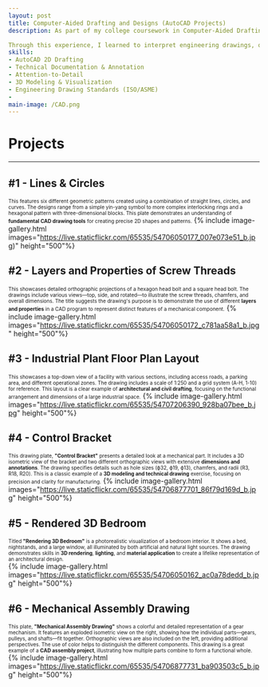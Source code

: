 ```yaml
---
layout: post
title: Computer-Aided Drafting and Designs (AutoCAD Projects)
description: As part of my college coursework in Computer-Aided Drafting and Design, I developed a series of technical drawings using AutoCAD to simulate real-world engineering documentation. This project introduced me to the fundamentals of CAD, including the AutoCAD interface, essential commands, and precise drafting techniques. I translated conceptual designs into accurate 2D drawings, ensuring proper scaling, dimensioning, and adherence to industry standards. 

Through this experience, I learned to interpret engineering drawings, optimize workflows within the AutoCAD environment, and apply meticulous attention to detail — key skills for producing professional, manufacturable designs.
skills: 
- AutoCAD 2D Drafting 
- Technical Documentation & Annotation
- Attention-to-Detail
- 3D Modeling & Visualization
- Engineering Drawing Standards (ISO/ASME)
- 
main-image: /CAD.png
---
```

# Projects
---
## #1 - Lines & Circles
<span style="font-size: 10px">This features six different geometric patterns created using a combination of straight lines, circles, and curves. The designs range from a simple yin-yang symbol to more complex interlocking rings and a hexagonal pattern with three-dimensional blocks. This plate demonstrates an understanding of **fundamental CAD drawing tools** for creating precise 2D shapes and patterns.</span>
{% include image-gallery.html 
images="https://live.staticflickr.com/65535/54706050177_007e073e51_b.jpg)" height="500"%} 

## #2 - Layers and Properties of Screw Threads
<span style="font-size: 10px">This showcases detailed orthographic projections of a hexagon head bolt and a square head bolt. The drawings include various views—top, side, and rotated—to illustrate the screw threads, chamfers, and overall dimensions. The title suggests the drawing's purpose is to demonstrate the use of different **layers and properties** in a CAD program to represent distinct features of a mechanical component.</span> 
{% include image-gallery.html images="https://live.staticflickr.com/65535/54706050172_c781aa58a1_b.jpg" height="500"%}
 

## #3 - Industrial Plant Floor Plan Layout
<span style="font-size: 10px">This showcases a top-down view of a facility with various sections, including access roads, a parking area, and different operational zones. The drawing includes a scale of 1:250 and a grid system (A-H, 1-10) for reference. This layout is a clear example of **architectural and civil drafting**, focusing on the functional arrangement and dimensions of a large industrial space.</span> 
{% include image-gallery.html images="https://live.staticflickr.com/65535/54707206390_928ba07bee_b.jpg" height="500"%}
 

## #4 - Control Bracket
<span style="font-size: 10px">This drawing plate, **"Control Bracket"** presents a detailed look at a mechanical part. It includes a 3D isometric view of the bracket and two different orthographic views with extensive **dimensions and annotations**. The drawing specifies details such as hole sizes (ϕ32, ϕ19, ϕ13), chamfers, and radii (R3, R18, R20). This is a classic example of a **3D modeling and technical drawing** exercise, focusing on precision and clarity for manufacturing.</span> 
{% include image-gallery.html images="https://live.staticflickr.com/65535/54706877701_86f79d169d_b.jpg" height="500"%}
 

## #5 - Rendered 3D Bedroom
<span style="font-size: 10px">Titled **"Rendering 3D Bedroom"** is a photorealistic visualization of a bedroom interior. It shows a bed, nightstands, and a large window, all illuminated by both artificial and natural light sources. The drawing demonstrates skills in **3D rendering**, **lighting**, and **material application** to create a lifelike representation of an architectural design.</span>  
{% include image-gallery.html images="https://live.staticflickr.com/65535/54706050162_ac0a78dedd_b.jpg" height="500"%}

## #6 - Mechanical Assembly Drawing
<span style="font-size: 10px">This plate, **"Mechanical Assembly Drawing"** shows a colorful and detailed representation of a gear mechanism. It features an exploded isometric view on the right, showing how the individual parts—gears, pulleys, and shafts—fit together. Orthographic views are also included on the left, providing additional perspectives. The use of color helps to distinguish the different components. This drawing is a great example of a **CAD assembly project**, illustrating how multiple parts combine to form a functional whole.</span>  
{% include image-gallery.html images="https://live.staticflickr.com/65535/54706877731_ba903503c5_b.jpg" height="500"%}

